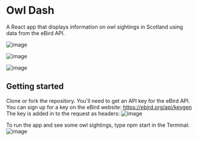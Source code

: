 # Owl Dash

A React app that displays information on owl sightings in Scotland using data from the eBird API.

![image](https://user-images.githubusercontent.com/72345316/110028895-bc3b4a00-7d2b-11eb-8eb5-a9252c384ce7.png)

![image](https://user-images.githubusercontent.com/72345316/110029128-fd335e80-7d2b-11eb-8c5a-aced99bb5ec0.png)

![image](https://user-images.githubusercontent.com/72345316/110029330-3ff53680-7d2c-11eb-83f5-a4f18eca7aa3.png)

## Getting started

Clone or fork the repository. You'll need to get an API key for the eBird API. You can sign up for a key on the eBird website: https://ebird.org/api/keygen
The key is added in to the request as headers:
![image](https://user-images.githubusercontent.com/72345316/110030039-1e487f00-7d2d-11eb-9c27-f99d92a69346.png)

To run the app and see some owl sightings, type npm start in the Terminal:
![image](https://user-images.githubusercontent.com/72345316/110030226-5cde3980-7d2d-11eb-9843-14e18adda4f9.png)

